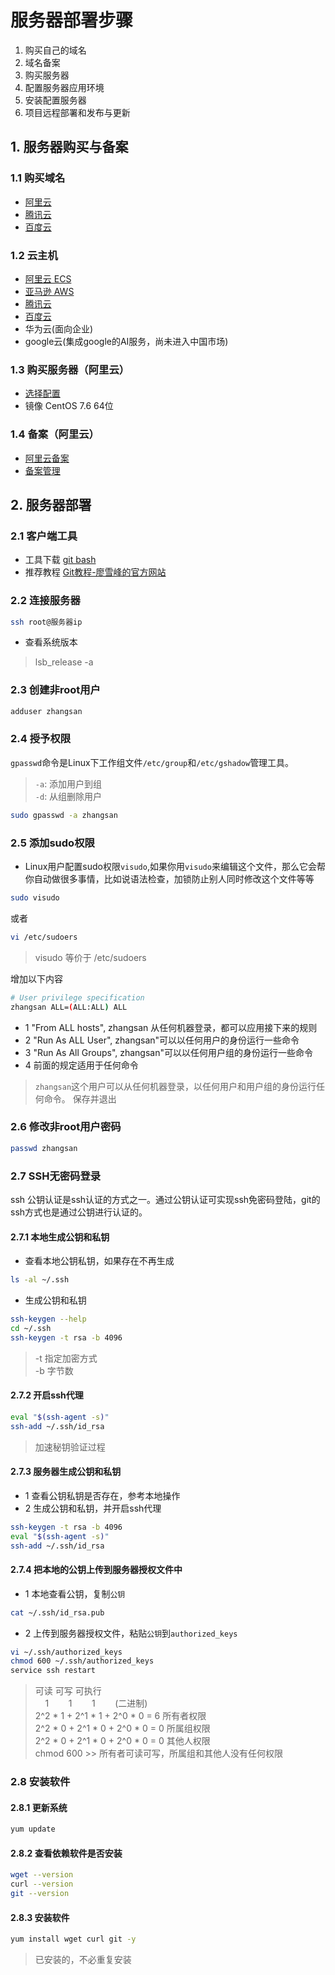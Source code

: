 # 服务器部署步骤
1. 购买自己的域名
2. 域名备案
3. 购买服务器
4. 配置服务器应用环境
5. 安装配置服务器
6. 项目远程部署和发布与更新

## 1. 服务器购买与备案
### 1.1 购买域名
* [阿里云](https://wanwang.aliyun.com/)
* [腾讯云](https://dnspod.cloud.tencent.com/)
* [百度云](https://cloud.baidu.com/product/bcd.html)
### 1.2 云主机
* [阿里云 ECS](https://www.aliyun.com/)
* [亚马逊 AWS](https://aws.amazon.com/cn)
* [腾讯云](https://cloud.tencent.com/product/cvm)
* [百度云](https://cloud.baidu.com/product/bcc.html)
* 华为云(面向企业)
* google云(集成google的AI服务，尚未进入中国市场)
### 1.3 购买服务器（阿里云）
* [选择配置](https://ecs-buy.aliyun.com/wizard/#/postpay/cn-beijing)
* 镜像 CentOS 7.6 64位
### 1.4 备案（阿里云）
* [阿里云备案](https://beian.aliyun.com)
* [备案管理](https://bsn.console.aliyun.com/#/bsnManagement)

## 2. 服务器部署
### 2.1 客户端工具
* 工具下载 [git bash](https://git-scm.com/downloads)
* 推荐教程 [Git教程-廖雪峰的官方网站](https://www.liaoxuefeng.com/wiki/896043488029600)
### 2.2 连接服务器
```bash
ssh root@服务器ip
```
* 查看系统版本
>lsb_release -a
### 2.3 创建非root用户
```bash
adduser zhangsan
```
### 2.4 授予权限
`gpasswd`命令是Linux下工作组文件`/etc/group`和`/etc/gshadow`管理工具。
>`-a`: 添加用户到组<br>
>`-d`: 从组删除用户
```bash
sudo gpasswd -a zhangsan
```
### 2.5 添加sudo权限
* Linux用户配置sudo权限`visudo`,如果你用`visudo`来编辑这个文件，那么它会帮你自动做很多事情，比如说语法检查，加锁防止别人同时修改这个文件等等
```bash
sudo visudo
```
或者
```bash
vi /etc/sudoers
```
>visudo 等价于 /etc/sudoers

增加以下内容
```bash
# User privilege specification
zhangsan ALL=(ALL:ALL) ALL
```
* 1 "From ALL hosts", zhangsan 从任何机器登录，都可以应用接下来的规则
* 2 "Run As ALL User", zhangsan"可以以任何用户的身份运行一些命令
* 3 "Run As All Groups", zhangsan"可以以任何用户组的身份运行一些命令
* 4 前面的规定适用于任何命令
>`zhangsan`这个用户可以从任何机器登录，以任何用户和用户组的身份运行任何命令。 保存并退出
### 2.6 修改非root用户密码
```bash
passwd zhangsan
``` 
### 2.7 SSH无密码登录
ssh 公钥认证是ssh认证的方式之一。通过公钥认证可实现ssh免密码登陆，git的ssh方式也是通过公钥进行认证的。
#### 2.7.1 本地生成公钥和私钥
* 查看本地公钥私钥，如果存在不再生成
```bash
ls -al ~/.ssh
```
* 生成公钥和私钥
```bash
ssh-keygen --help
cd ~/.ssh
ssh-keygen -t rsa -b 4096
```
>-t 指定加密方式<br>
>-b 字节数
#### 2.7.2 开启ssh代理
```bash
eval "$(ssh-agent -s)"
ssh-add ~/.ssh/id_rsa
```
>加速秘钥验证过程
#### 2.7.3 服务器生成公钥和私钥
* 1 查看公钥私钥是否存在，参考本地操作
* 2 生成公钥和私钥，并开启ssh代理
```bash
ssh-keygen -t rsa -b 4096
eval "$(ssh-agent -s)"
ssh-add ~/.ssh/id_rsa
```
#### 2.7.4 把本地的公钥上传到服务器授权文件中
* 1 本地查看公钥，复制`公钥`
```bash
cat ~/.ssh/id_rsa.pub
```
* 2 上传到服务器授权文件，粘贴`公钥`到`authorized_keys`
```bash
vi ~/.ssh/authorized_keys
chmod 600 ~/.ssh/authorized_keys
service ssh restart
```
>可读 可写 可执行<br>
>&nbsp;&nbsp;&nbsp;&nbsp;1&nbsp;&nbsp;&nbsp;&nbsp;&nbsp;&nbsp;&nbsp;&nbsp;1&nbsp;&nbsp;&nbsp;&nbsp;&nbsp;&nbsp;&nbsp;&nbsp;1&nbsp;&nbsp;&nbsp;&nbsp;&nbsp;&nbsp;&nbsp;&nbsp;(二进制)<br>
>2^2 * 1 + 2^1 * 1 + 2^0 * 0 = 6  所有者权限<br>
>2^2 * 0 + 2^1 * 0 + 2^0 * 0 = 0  所属组权限<br>
>2^2 * 0 + 2^1 * 0 + 2^0 * 0 = 0  其他人权限<br>
>chmod 600 >> 所有者可读可写，所属组和其他人没有任何权限<br>
### 2.8 安装软件
#### 2.8.1 更新系统
```bash
yum update
```
#### 2.8.2 查看依赖软件是否安装
```bash
wget --version
curl --version
git --version
```
#### 2.8.3 安装软件
```bash
yum install wget curl git -y
```
>已安装的，不必重复安装




